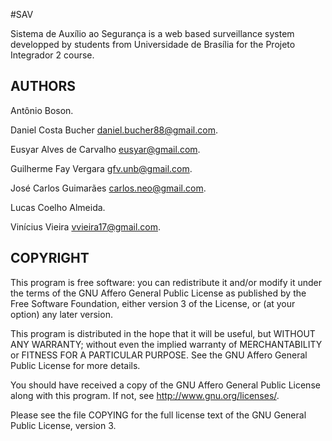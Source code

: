 #SAV

Sistema de Auxílio ao Segurança is a web based surveillance system developped by
students from Universidade de Brasília for the Projeto Integrador 2 course.

## AUTHORS

Antônio Boson.

Daniel Costa Bucher <daniel.bucher88@gmail.com>.

Eusyar Alves de Carvalho <eusyar@gmail.com>.

Guilherme Fay Vergara <gfv.unb@gmail.com>.

José Carlos Guimarães <carlos.neo@gmail.com>.

Lucas Coelho Almeida.

Vinícius Vieira <vvieira17@gmail.com>.

## COPYRIGHT
This program is free software: you can redistribute it and/or modify
it under the terms of the GNU Affero General Public License as published by
the Free Software Foundation, either version 3 of the License, or
(at your option) any later version.

This program is distributed in the hope that it will be useful,
but WITHOUT ANY WARRANTY; without even the implied warranty of
MERCHANTABILITY or FITNESS FOR A PARTICULAR PURPOSE.  See the
GNU Affero General Public License for more details.

You should have received a copy of the GNU Affero General Public License
along with this program.  If not, see <http://www.gnu.org/licenses/>.

Please see the file COPYING for the full license text of the GNU General Public
License, version 3.
